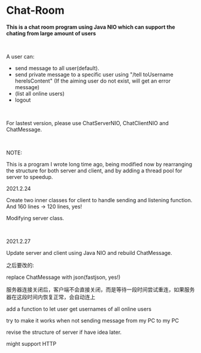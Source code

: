 # Chat-Room


**This is a chat room program using Java NIO which can support the chating from large amount of users**

<br>

A user can:
- send message to all user(default).
- send private message to a specific user using "/tell toUsername hereIsContent" (If the aiming user do not exist, will get an error message)
- (list all online users)
- logout


<br>

For lastest version, please use ChatServerNIO, ChatClientNIO and ChatMessage.

<br>

NOTE:

This is a program I wrote long time ago, being modified now by rearranging the structure for both server and client, and by adding a thread pool for server to speedup.

2021.2.24

Create two inner classes for client to handle sending and listening function. And 160 lines -> 120 lines, yes!

Modifying server class.

<br>

2021.2.27 

Update server and client using Java NIO and rebuild ChatMessage. 
<br>

之后要改的: 

replace ChatMessage with json(fastjson, yes!)

服务器连接关闭后，客户端不会直接关闭，而是等待一段时间尝试重连，如果服务器在这段时间内恢复正常，会自动连上

add a function to let user get usernames of all online users

try to make it works when not sending message from my PC to my PC

revise the structure of server if have idea later.

might support HTTP

